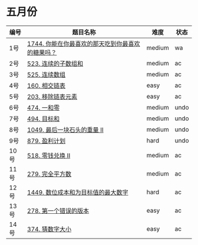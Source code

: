 # 五月份

**编号**|**题目名称**|**难度**|**状态**
--------|------------|--------|--------
1号|[1744. 你能在你最喜欢的那天吃到你最喜欢的糖果吗？](./第1题%201744.%20你能在你最喜欢的那天吃到你最喜欢的糖果吗？)|medium|wa
2号|[523. 连续的子数组和](./第2题%20523.%20连续的子数组和)|medium|ac
3号|[525. 连续数组](./第3题%20525.%20连续数组)|medium|ac
4号|[160. 相交链表](./第4题%20160.%20相交链表)|easy|ac
5号|[203. 移除链表元素](./第5题%20203.%20移除链表元素)|easy|ac
6号|[474. 一和零](./第6题%20474.%20一和零)|medium|undo
7号|[494. 目标和](./第7题%20494.%20目标和)|medium|undo
8号|[1049. 最后一块石头的重量 II](./第8题%201049.%20最后一块石头的重量%20II)|medium|undo
9号|[879. 盈利计划](./第9题%20879.%20盈利计划)|hard|undo
10号|[518. 零钱兑换 II](./第10题%20518.%20零钱兑换%20II)|medium|ac
11号|[279. 完全平方数](./第11题%20279.%20完全平方数)|medium|ac
12号|[1449. 数位成本和为目标值的最大数字](./第12题%201449.%20数位成本和为目标值的最大数字)|hard|ac
13号|[278. 第一个错误的版本](./第13题%20278.%20第一个错误的版本)|easy|ac
14号|[374. 猜数字大小](./第14题%20374.%20猜数字大小)|easy|ac
